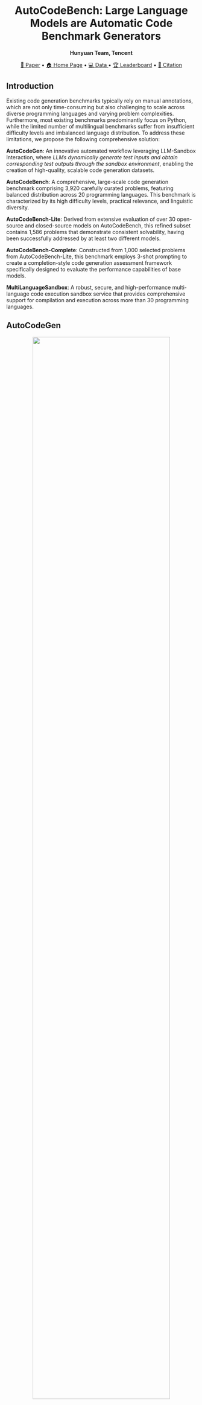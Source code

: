 
<div align="center">

# AutoCodeBench: Large Language Models are Automatic Code Benchmark Generators

**Hunyuan Team, Tencent**

</div>


<p align="center">
    <a href="https://arxiv.org/abs/2508.09101">📖 Paper</a> •
    <a href="https://autocodebench.github.io/">🏠 Home Page</a> •
    <a href="https://huggingface.co/datasets/tencent/AutoCodeBenchmark">💻 Data </a> •
    <a href="https://autocodebench.github.io/leaderboard.html">🏆 Leaderboard</a> •
    <a href="#citation">📜 Citation</a>
</p>


## Introduction

Existing code generation benchmarks typically rely on manual annotations, which are not only time-consuming but also challenging to scale across diverse programming languages and varying problem complexities. Furthermore, most existing benchmarks predominantly focus on Python, while the limited number of multilingual benchmarks suffer from insufficient difficulty levels and imbalanced language distribution. To address these limitations, we propose the following comprehensive solution:

**AutoCodeGen**: An innovative automated workflow leveraging LLM-Sandbox Interaction, where *LLMs dynamically generate test inputs and obtain corresponding test outputs through the sandbox environment*, enabling the creation of high-quality, scalable code generation datasets.

**AutoCodeBench**: A comprehensive, large-scale code generation benchmark comprising 3,920 carefully curated problems, featuring balanced distribution across 20 programming languages. This benchmark is characterized by its high difficulty levels, practical relevance, and linguistic diversity.

**AutoCodeBench-Lite**: Derived from extensive evaluation of over 30 open-source and closed-source models on AutoCodeBench, this refined subset contains 1,586 problems that demonstrate consistent solvability, having been successfully addressed by at least two different models.

**AutoCodeBench-Complete**: Constructed from 1,000 selected problems from AutoCodeBench-Lite, this benchmark employs 3-shot prompting to create a completion-style code generation assessment framework specifically designed to evaluate the performance capabilities of base models.

**MultiLanguageSandbox**: A robust, secure, and high-performance multi-language code execution sandbox service that provides comprehensive support for compilation and execution across more than 30 programming languages.


## AutoCodeGen
<div align="center">
  <img src="figures/autocodegen.png" width="85%">
</div>

## AutoCodeBench
<div align="center">
  <img src="figures/bench_comp.png" width="85%">
</div>

Previous benchmarks mainly focused on Python, with multilingual benchmarks like Fullstackbench and McEval suffering from imbalanced language and category distributions, and overly simple difficulty. In contrast, AutoCodeBench is a high-difficulty multilingual benchmark with balanced language and category distributions to better assess models' multilingual capabilities.

<div align="center">
  <img src="figures/distribution_comp.png" width="85%">
</div>


## Experimental Results

<div align="center">
  <img src="figures/exp_acb.png" width="85%">
</div>
<div align="center">
  <img src="figures/exp_acb-lite.png" width="85%">
</div>
<div align="center">
  <img src="figures/exp_acb-comp.png" width="85%">
</div>


## Data Description

<div align="center">
  <img src="figures/acb.png" width="85%">
</div>

Field Descriptions:
- question: The programming problem.
- canonical_solution: The code solution.
- demo_test_func: Public test function containing a few basic test cases.
- full_test_func: Private test function containing a large number of comprehensive test cases.
- language: The programming language used.
- difficulty: easy/medium/hard

**System Prompt**: `You are an expert programmer. Your task is to provide a code solution within a single Markdown code block for the given programming problem. Do not include any direct execution commands, test cases, or usage examples within the code block.`



## Evaluation

### 1. Prepare a file `model_output.jsonl`
You can use your model to perform inference based on the "question" field in the `autocodebench.jsonl` file and the system prompt, and save the model's output in the "output" field.

An example of using VLLM for infernece can be found in the file `run_vllm.sh`.


### 2. Pull the sandbox image
```bash
docker pull hunyuansandbox/multi-language-sandbox:v1
```

### 3. Start the sandbox service
```bash
cd MultiLanguageSandbox
```
```bash
docker run -d \
  --name sandbox-service \
  -p 8080:8080 \
  --cap-add=NET_ADMIN \
  hunyuansandbox/multi-language-sandbox:v1
```

### 4. Verify the service
```bash
# Check container status
docker ps | grep sandbox
```
```bash
# Test service health status. If the response contains `"exec_outcome": "PASSED"` in the JSON, it indicates the service is running normally.
curl -X POST http://localhost:8080/submit \
  -H "Content-Type: application/json" \
  -d '{"src_uid": "test-001", "lang": "python", "source_code": "print(\"Hello World\")"}'
```

```bash
# Verify canonical_solution, expected result pass@1=100%
python3 call_sandbox.py \
  --input_file AutoCodeBench/autocodebench.jsonl \
  --output autocodebench.exec.jsonl \
  --server_ip localhost \
  --server_port 8080 \
  --concurrency 32 \
  --solution_key canonical_solution
```


### 5. Calculate pass@1
```python
python3 call_sandbox.py \
  --input_file model_output.jsonl \
  --output model_output.exec.jsonl \
  --server_ip localhost \
  --server_port 8080 \
  --concurrency 32 \
  --solution_key output
```


## Citation

If you find our project helpful, please cite:

```bibtex
@misc{chou2025autocodebenchlargelanguagemodels,
      title={AutoCodeBench: Large Language Models are Automatic Code Benchmark Generators}, 
      author={Jason Chou and Ao Liu and Yuchi Deng and Zhiying Zeng and Tao Zhang and Haotian Zhu and Jianwei Cai and Yue Mao and Chenchen Zhang and Lingyun Tan and Ziyan Xu and Bohui Zhai and Hengyi Liu and Speed Zhu and Wiggin Zhou and Fengzong Lian},
      year={2025},
      eprint={2508.09101},
      archivePrefix={arXiv},
      primaryClass={cs.CL},
      url={https://arxiv.org/abs/2508.09101}, 
}
```




## License

This repository is licensed under the terms of the [LICENSE](LICENSE) file.


